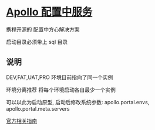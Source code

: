 # [Apollo 配置中服务](https://github.com/ctripcorp/apollo)

携程开源的 配置中方心解决方案

启动目录必须带上 sql 目录

## 说明

DEV,FAT,UAT,PRO 环境目前指向了同一个实例

环境分离推荐 将每个环境启动各自最少一个实例

可以以此为启动原型, 启动后修改系统参数: apollo.portal.envs, apollo.portal.meta.servers

[官方相关指南](https://github.com/ctripcorp/apollo/wiki/%E5%88%86%E5%B8%83%E5%BC%8F%E9%83%A8%E7%BD%B2%E6%8C%87%E5%8D%97)
